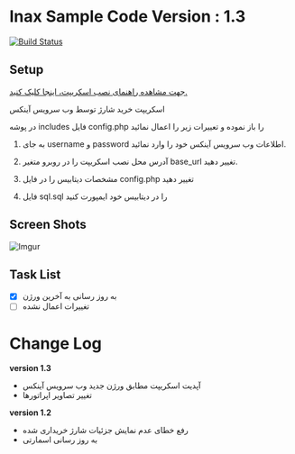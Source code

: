 # Inax Sample Code Version : 1.3

[![Build Status](https://inax.ir/includes/github.svg?branch=master)](https://inax.ir/?p=561)

## Setup 
[جهت مشاهده راهنمای نصب اسکریپت، اینجا کلیک کنید.](https://inax.ir/?p=561)

اسکریپت خرید شارژ توسط وب سرویس آینکس

در پوشه includes فایل config.php را باز نموده و تعییرات زیر را اعمال نمائید

1. به جای username و password اطلاعات وب سرویس آینکس خود را وارد نمائید.

2. آدرس محل نصب اسکریپت را در روبرو متغیر base_url تغییر دهید.

3. مشخصات دیتابیس را در فایل config.php تغییر دهید

4. فایل sql.sql را در دیتابیس خود ایمپورت کنید

## Screen Shots

![Imgur](https://img.inax.ir/2021/03/inax_sample_script.png)

## Task List
- [x] به روز رسانی به آخرین ورژن
- [ ] تغییرات اعمال نشده

# Change Log
**version 1.3**
- آپدیت اسکریپت مطابق ورژن جدید وب سرویس آینکس
- تغییر تصاویر اپراتورها

**version 1.2**
- رفع خطای عدم نمایش جزئیات شارژ خریداری شده
- به روز رسانی اسمارتی